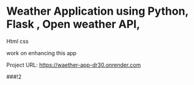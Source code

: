 # Weather Application using Python, Flask , Open weather API,
Html css 

work on enhancing  this app

Project URL:  https://waether-app-dr30.onrender.com

###!2
####
####

##
##
